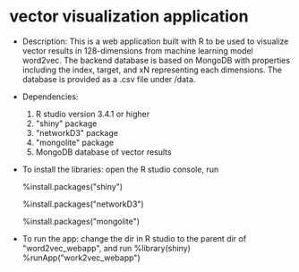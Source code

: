 # vector visualization application
 - Description:
    This is a web application built with R to be used to visualize vector results in 128-dimensions from machine learning model word2vec. 
    The backend database is based on MongoDB with properties including the index, target, and xN representing each dimensions.
    The database is provided as a .csv file under /data.
    
 - Dependencies:
    1. R studio version 3.4.1 or higher
    2. "shiny" package
    3. "networkD3" package
    4. "mongolite" package
    5. MongoDB database of vector results
 
 - To install the libraries:
    open the R studio console, run
    
    %install.packages("shiny")
    
    %install.packages("networkD3")
    
    %install.packages("mongolite")
 
 - To run the app:
    change the dir in R studio to the parent dir of "word2vec_webapp", and run
    %library(shiny)
    %runApp("work2vec_webapp")
